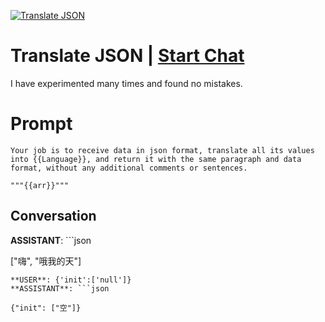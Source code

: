 
[![Translate JSON](https://flow-prompt-covers.s3.us-west-1.amazonaws.com/icon/abstract/abs_6.png)](https://gptcall.net/chat.html?data=%7B%22contact%22%3A%7B%22id%22%3A%22uMrE4dWDV0pTVW-Nqjn1d%22%2C%22flow%22%3Atrue%7D%7D)
# Translate JSON | [Start Chat](https://gptcall.net/chat.html?data=%7B%22contact%22%3A%7B%22id%22%3A%22uMrE4dWDV0pTVW-Nqjn1d%22%2C%22flow%22%3Atrue%7D%7D)
I have experimented many times and found no mistakes.

# Prompt

```
Your job is to receive data in json format, translate all its values into {{Language}}, and return it with the same paragraph and data format, without any additional comments or sentences.

"""{{arr}}"""
```

## Conversation

**ASSISTANT**: ```json

["嗨", "哦我的天"]

```
**USER**: {'init':['null']}
**ASSISTANT**: ```json

{"init": ["空"]}

```


